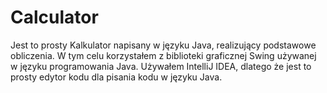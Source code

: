 # Calculator

Jest to prosty Kalkulator napisany w języku Java, realizujący podstawowe obliczenia. W tym celu korzystałem z biblioteki graficznej Swing używanej w języku programowania Java. Używałem IntelliJ IDEA, dlatego że jest to prosty edytor kodu dla pisania kodu w języku Java.
